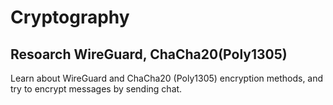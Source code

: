 # Cryptography

## Resoarch WireGuard, ChaCha20(Poly1305)

Learn about WireGuard and ChaCha20 (Poly1305) encryption methods, and try to encrypt messages by sending chat.